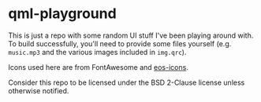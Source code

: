 # qml-playground

This is just a repo with some random UI stuff I've been playing around with. To build successfully, you'll need to provide some files yourself (e.g. `music.mp3` and the various images included in `img.qrc`).

Icons used here are from FontAwesome and [eos-icons](https://www.eos-icons.com).

Consider this repo to be licensed under the BSD 2-Clause license unless otherwise notified.
